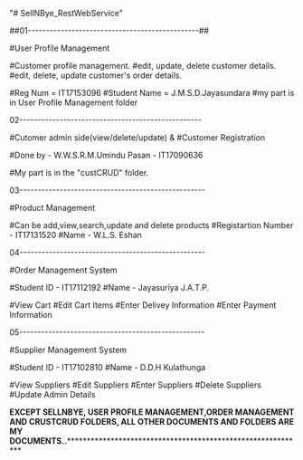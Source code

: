 "# SellNBye_RestWebService"


##01-----------------------------------------------##

#User Profile Management

#Customer profile management.
#edit, update, delete customer details.
#edit, delete, update customer's order details.

#Reg Num = IT17153096
#Student Name = J.M.S.D.Jayasundara
#my part is in User Profile Management folder

02--------------------------------------------------

#Cutomer admin side(view/delete/update) & #Customer Registration

#Done by - W.W.S.R.M.Umindu Pasan - IT17090636

#My part is in the "custCRUD" folder.

03---------------------------------------------------

#Product Management

#Can be add,view,search,update and delete products
#Registartion Number - IT17131520
#Name - W.L.S. Eshan

04---------------------------------------------------

#Order Management System

#Student ID - IT17112192
#Name - Jayasuriya J.A.T.P.

#View Cart
#Edit Cart Items
#Enter Delivey Information
#Enter Payment Information

05---------------------------------------------------

#Supplier Management System

#Student ID - IT17102810
#Name - D.D.H Kulathunga

#View Suppliers
#Edit Suppliers
#Enter Suppliers
#Delete Suppliers
#Update Admin Details

**********************************EXCEPT SELLNBYE, USER PROFILE MANAGEMENT,ORDER MANAGEMENT AND CRUSTCRUD FOLDERS, ALL OTHER DOCUMENTS AND FOLDERS ARE MY DOCUMENTS..**********************************************************************************************
